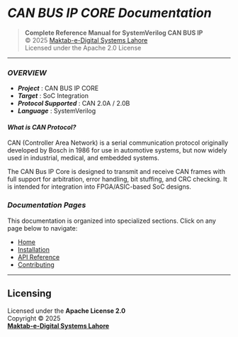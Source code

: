# ***CAN BUS IP CORE Documentation***

> **Complete Reference Manual for SystemVerilog CAN BUS IP**  
> © 2025 [Maktab-e-Digital Systems Lahore](https://github.com/meds-ee-uet)  
> Licensed under the Apache 2.0 License

---

### ***OVERVIEW***

- ***Project*** : CAN BUS IP CORE
- ***Target*** : SoC Integration
- ***Protocol Supported*** :  CAN 2.0A / 2.0B
- ***Language*** : SystemVerilog
#### ***What is CAN Protocol?***

CAN (Controller Area Network) is a serial communication protocol originally developed by Bosch in 1986 for use in automotive systems, but now widely used in industrial, medical, and embedded systems.



The CAN Bus IP Core is designed to transmit and receive CAN frames with full support for arbitration, error handling, bit stuffing, and CRC checking. It is intended for integration into FPGA/ASIC-based SoC designs.

###  ***Documentation Pages***

This documentation is organized into specialized sections. Click on any page below to navigate:

- [ Home](home.md)
- [ Installation](installation.md)
- [ API Reference](API_Reference.md)
- [ Contributing](contributing.md)

---

## Licensing

Licensed under the **Apache License 2.0**  
Copyright © 2025  
**[Maktab-e-Digital Systems Lahore](https://github.com/meds-ee-uet)**